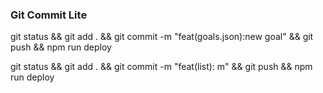 ### Git Commit Lite

<!-- Adding New Goal -->

git status && git add . && git commit -m "feat(goals.json):new goal" && git push && npm run deploy

<!-- Any other component-->

git status && git add . && git commit -m "feat(list): m" && git push && npm run deploy
